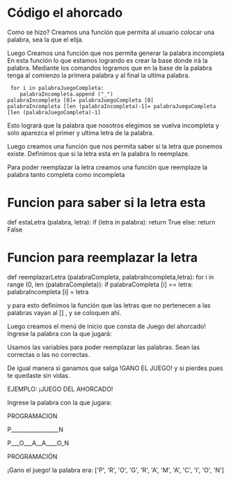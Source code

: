 # Código el ahorcado
 Como se hizo?
 Creamos una función que permita al usuario colocar una palabra, sea la que el elija.
 
 Luego Creamos una función que nos permita generar la palabra incompleta
 En esta función lo que estamos logrando es crear la base donde irá la palabra.
 Mediante los comandos logramos que en la base de la palabra tenga al comienzo la primera palabra y al final la ultima palabra.
 
     for i in palabraJuegoCompleta:
        palabraIncompleta.append ("_")
    palabraIncompleta [0]= palabraJuegoCompleta [0]
    palabraIncompleta [len (palabraIncompleta)-1]= palabraJuegoCompleta [len (palabraJuegoCompleta)-1]
    
    
Esto logrará que la palabra que nosotros elegimos se vuelva incompleta y solo aparezca el primer y ultima letra de la palabra.
    
Luego creamos una función que nos permita saber si la letra que ponemos existe.
Definimos que si la letra esta en la palabra lo reemplaze.

Para poder reemplazar la letra creamos una función que reemplaze la palabra tanto completa como incompleta

# Funcion para saber si la letra esta
def estaLetra (palabra, letra):
    if (letra in palabra):
        return True
    else:
        return False

# Funcion para reemplazar la letra
def reemplazarLetra (palabraCompleta, palabraIncompleta,letra):
    for i in range (0, len (palabraCompleta)):
        if palabraCompleta [i] == letra:
            palabraIncompleta [i] = letra

y para esto definimos la función que las letras que no pertenecen a las palabras vayan al [] , y se coloquen ahí.

Luego creamos el menú de inicio que consta de 
Juego del ahorcado!
Ingrese la palabra con la que jugará: 

Usamos las variables para poder reemplazar las palabras.
Sean las correctas o las no correctas.

De igual manera si ganamos que salga !GANO EL JUEGO! y si pierdes pues te quedaste sin vidas.

 EJEMPLO:
¡JUEGO DEL AHORCADO!

Ingrese la palabra con la que jugara: 

PROGRAMACION

P_________________N

P___O___A__A____O_N

PROGRAMACIÓN

¡Gano el juego! la palabra era:  ['P', 'R', 'O', 'G', 'R', 'A', 'M', 'A', 'C', 'I', 'O', 'N']
    

